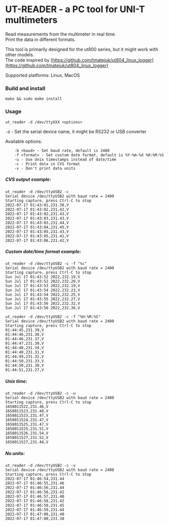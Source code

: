 # UT-READER - a PC tool for UNI-T multimeters

Read measurements from the multimeter in real time.</br>
Print the data in different formats.

This tool is primarily designed for the ut800 series, but it might work with other models.</br>
The code inspired by [https://github.com/tmatejuk/ut804_linux_logger](https://github.com/tmatejuk/ut804_linux_logger)

Supported platforms: Linux, MacOS

### Build and install
`make && sudo make install`

### Usage

`ut_reader -d /dev/ttyXXX <options>`

`-d` - Set the serial device name, it might be RS232 or USB converter</br>

Available options:

```
	-b <baud> - Set baud rate, default is 2400
	-f <format> - Set custom date format, default is %Y-%m-%d %H:%M:%S
	-u - Use Unix timestamps instead of date/time
	-c - Print data in CVS format
	-v - Don't print data units
```

##### CVS output example:

```
ut_reader -d /dev/ttyUSB2 -c
Serial device /dev/ttyUSB2 with baud rate = 2400
Starting capture, press Ctrl-C to stop
2022-07-17 01:43:01,231.38,V
2022-07-17 01:43:02,231.42,V
2022-07-17 01:43:02,231.43,V
2022-07-17 01:43:03,231.43,V
2022-07-17 01:43:03,231.44,V
2022-07-17 01:43:04,231.45,V
2022-07-17 01:43:05,231.43,V
2022-07-17 01:43:05,231.41,V
2022-07-17 01:43:06,231.42,V
```

##### Custom date/time format example:

```
ut_reader -d /dev/ttyUSB2 -c -f "%c"
Serial device /dev/ttyUSB2 with baud rate = 2400
Starting capture, press Ctrl-C to stop
Sun Jul 17 01:43:52 2022,232.19,V
Sun Jul 17 01:43:52 2022,232.20,V
Sun Jul 17 01:43:53 2022,232.19,V
Sun Jul 17 01:43:54 2022,232.23,V
Sun Jul 17 01:43:54 2022,232.25,V
Sun Jul 17 01:43:55 2022,232.27,V
Sun Jul 17 01:43:56 2022,232.32,V
Sun Jul 17 01:43:56 2022,232.36,V

ut_reader -d /dev/ttyUSB2 -c -f "%H:%M:%S"
Serial device /dev/ttyUSB2 with baud rate = 2400
Starting capture, press Ctrl-C to stop
01:44:45,231.39,V
01:44:46,231.36,V
01:44:46,231.37,V
01:44:47,231.30,V
01:44:48,231.34,V
01:44:48,231.31,V
01:44:49,231.32,V
01:44:50,231.33,V
01:44:50,231.30,V
01:44:51,231.27,V
```

##### Unix time:
```
ut_reader -d /dev/ttyUSB2 -c -u
Serial device /dev/ttyUSB2 with baud rate = 2400
Starting capture, press Ctrl-C to stop
1658011522,231.46,V
1658011523,231.48,V
1658011523,231.47,V
1658011524,231.47,V
1658011525,231.47,V
1658011525,231.51,V
1658011526,231.54,V
1658011527,231.52,V
1658011527,231.44,V
```

##### No units:
```
ut_reader -d /dev/ttyUSB2 -c -v
Serial device /dev/ttyUSB2 with baud rate = 2400
Starting capture, press Ctrl-C to stop
2022-07-17 01:46:54,231.44
2022-07-17 01:46:55,231.46
2022-07-17 01:46:56,231.44
2022-07-17 01:46:56,231.42
2022-07-17 01:46:57,231.40
2022-07-17 01:46:58,231.42
2022-07-17 01:46:58,231.45
2022-07-17 01:46:59,231.44
2022-07-17 01:47:00,231.40
2022-07-17 01:47:00,231.38
```
